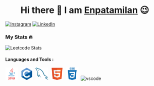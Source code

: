 # <h1 align = "center" padding-bottom = 10 >Hi there 👋 I am <a href = 'https://www.linkedin.com/in/prajith-p-0765s2873/' >Enpatamilan</a> 😉</h1>
[![Instagram](https://img.shields.io/badge/Instagram-%23E1306C?style=flat&logo=instagram&logoColor=%23FFFFFF&labelColor=%23E1306C)](https://www.instagram.com/enpa_tamilan007?igsh=YnN0d29xdm9ranhs)
[![LinkedIn](https://img.shields.io/badge/LinkedIn-%230077B5?style=flat&logo=linkedin&logoColor=%23FFFFFF&labelColor=%230077B5)]((https://www.linkedin.com/in/enpa-tamilan-9a72b826a?))

### My Stats 🔥
![Leetcode Stats](https://leetcard.jacoblin.cool/enpatamilan007?ext=activity)

####  Languages and Tools :

<div>
  <img src="https://github.com/devicons/devicon/blob/master/icons/java/java-original-wordmark.svg" title="Java" alt="Java" width="40" height="40"/>&nbsp;
  <img src="https://github.com/devicons/devicon/blob/master/icons/c/c-original.svg" title="C" alt="C" width="40" height="40"/>&nbsp;
  <img src="https://github.com/devicons/devicon/blob/master/icons/mysql/mysql-original.svg" title="MySQL" alt="MySQL" width="40" height="40"/>&nbsp;
  <img src="https://github.com/devicons/devicon/blob/master/icons/html5/html5-original.svg" title="HTML5" alt="HTML" width="40" height="40"/>&nbsp;
  <img src="https://github.com/devicons/devicon/blob/master/icons/css3/css3-plain-wordmark.svg" title="CSS3" alt="CSS" width="40" height="40"/>&nbsp;
  <img src="https://cdn.jsdelivr.net/gh/devicons/devicon@latest/icons/vscode/vscode-original.svg" title="vscode" alt="vscode" width="40" height="40"/>&nbsp;
  
</div>

